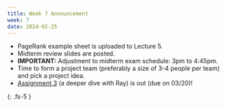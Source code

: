 ```yaml
---
title: Week 7 Announcement
week: 7
date: 2024-02-25
---
```


* PageRank example sheet is uploaded to Lecture 5.
* Midterm review slides are posted.
* **IMPORTANT:** Adjustment to midterm exam schedule: 3pm to 4:45pm.
* Time to form a project team (preferably a size of 3-4 people per 
team) and pick a project idea.
* [Assignment 3](/ds5110-cs5501-spring24/assignments/a3) (a deeper dive with Ray) is out (due on 03/20)!

{: .fs-5 }
